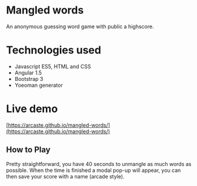 # Mangled words
An anonymous guessing word game with public a highscore.

# Technologies used
* Javascript ES5, HTML and CSS
* Angular 1.5
* Bootstrap 3
* Yoeoman generator

# Live demo
[https://arcaste.github.io/mangled-words/](https://arcaste.github.io/mangled-words/)

## How to Play
Pretty straightforward, you have 40 seconds to unmangle as much words as possible.
When the time is finished a modal pop-up will appear, you can then save your score with a name (arcade style).
